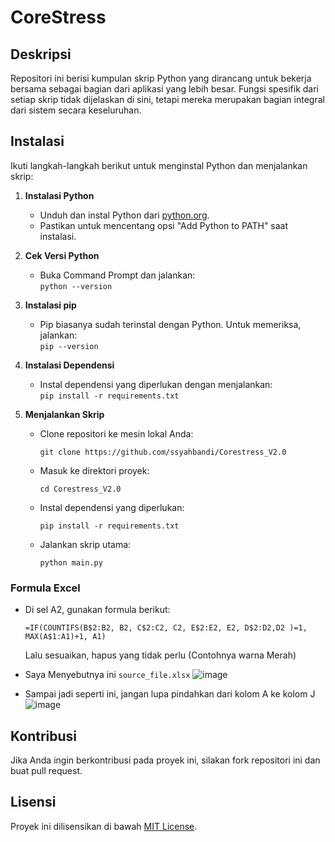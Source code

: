 # CoreStress  

## Deskripsi  
Repositori ini berisi kumpulan skrip Python yang dirancang untuk bekerja bersama sebagai bagian dari aplikasi yang lebih besar. Fungsi spesifik dari setiap skrip tidak dijelaskan di sini, tetapi mereka merupakan bagian integral dari sistem secara keseluruhan.
  
## Instalasi  
Ikuti langkah-langkah berikut untuk menginstal Python dan menjalankan skrip:  
  
1. **Instalasi Python**  
   - Unduh dan instal Python dari [python.org](https://www.python.org/downloads/).  
   - Pastikan untuk mencentang opsi "Add Python to PATH" saat instalasi.  
  
2. **Cek Versi Python**  
   - Buka Command Prompt dan jalankan:  
     ```python --version```
     
3. **Instalasi pip**  
   - Pip biasanya sudah terinstal dengan Python. Untuk memeriksa, jalankan:  
     ```pip --version```
     
4. **Instalasi Dependensi**  
   - Instal dependensi yang diperlukan dengan menjalankan:  
     ```pip install -r requirements.txt```

5. **Menjalankan Skrip**  
   - Clone repositori ke mesin lokal Anda:
     
     ```git clone https://github.com/ssyahbandi/Corestress_V2.0```

   - Masuk ke direktori proyek:
     
     ```cd Corestress_V2.0```

   - Instal dependensi yang diperlukan:
     
     ```pip install -r requirements.txt```

   - Jalankan skrip utama:

      ```python main.py```

### Formula Excel  
- Di sel A2, gunakan formula berikut: 

   ```=IF(COUNTIFS(B$2:B2, B2, C$2:C2, C2, E$2:E2, E2, D$2:D2,D2 )=1, MAX(A$1:A1)+1, A1)```

  Lalu sesuaikan, hapus yang tidak perlu (Contohnya warna Merah)

- Saya Menyebutnya ini ```source_file.xlsx```
    ![image](https://github.com/user-attachments/assets/e36af949-60ea-4fed-9aa4-4ff856c6d2a1)

- Sampai jadi seperti ini, jangan lupa pindahkan dari kolom A ke kolom J
    ![image](https://github.com/user-attachments/assets/28b99137-0f28-42b8-b419-6be4bc55737e)
  
## Kontribusi  
Jika Anda ingin berkontribusi pada proyek ini, silakan fork repositori ini dan buat pull request.  
  
## Lisensi  
Proyek ini dilisensikan di bawah [MIT License](LICENSE).  
